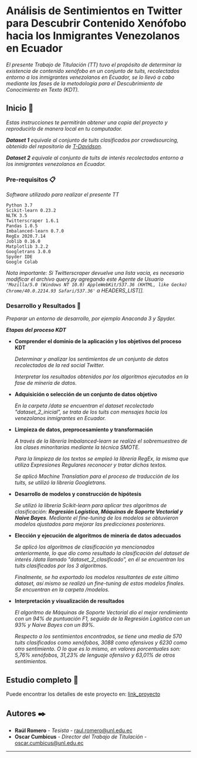 # Análisis de Sentimientos en Twitter para Descubrir Contenido Xenófobo hacia los Inmigrantes Venezolanos en Ecuador

_El presente Trabajo de Titulación (TT) tuvo el propósito de determinar la existencia de contenido xenófobo en un conjunto de tuits, recolectados entorno a los inmigrantes venezolanos en Ecuador, se lo llevó a cabo mediante las fases de la metodología para el Descubrimiento de Conocimiento en Texto (KDT)._

## Inicio 🚀

_Estas instrucciones te permitirán obtener una copia del proyecto y reproducirlo de manera local en tu computador._

_**Dataset 1** equivale al conjunto de tuits clasificados por crowdsourcing, obtenido del repositorio de [T-Davidson](https://github.com/t-davidson/hate-speech-and-offensive-language/blob/master/data/labeled_data.csv)._

_**Dataset 2** equivale al conjunto de tuits de interés recolectados entorno a los inmigrantes venezolanos en Ecuador._

### Pre-requisitos 📋

_Software utilizado para realizar el presente TT_

```
Python 3.7
Scikit-learn 0.23.2
NLTK 3.5
Twitterscraper 1.6.1
Pandas 1.0.5
Imbalanced-learn 0.7.0
RegEx 2020.7.14
Joblib 0.16.0
Matplotlib 3.2.2
Googletrans 3.0.0
Spyder IDE
Google Colab
```
_Nota importante: Si Twitterscraper devuelve una lista vacía, es necesario modificar el archivo query.py agregando este Agente de Usuario ```'Mozilla/5.0 (Windows NT 10.0) AppleWebKit/537.36 (KHTML, like Gecko) Chrome/40.0.2214.93 Safari/537.36'``` a HEADERS_LIST[]._ 

### Desarrollo y Resultados 🔧

_Preparar un entorno de desarrollo, por ejemplo Anaconda 3 y Spyder._

_**Etapas del proceso KDT**_
* **Comprender el dominio de la aplicación y los objetivos del proceso KDT**

  _Determinar y analizar los sentimientos de un conjunto de datos recolectados de la red social Twitter._ 

  _Interpretar los resultados obtenidos por los algoritmos ejecutados en la fase de minería de datos._

* **Adquisición o selección de un conjunto de datos objetivo**

  _En la carpeta /data se encuentran el dataset recolectado "dataset_2_inicial", se trata de los tuits con mensajes hacia los venezolanos inmigrantes en Ecuador._

* **Limpieza de datos, preprocesamiento y transformación**

  _A través de la librería Imbalanced-learn se realizó el sobremuestreo de las clases minoritarias mediante la técnica SMOTE._

  _Para la limpieza de los textos se empleó la librería RegEx, la misma que utiliza Expresiones Regulares reconocer y tratar dichos textos._

  _Se aplicó Machine Translation para el proceso de traducción de los tuits, se utilizó la librería Googletrans._

* **Desarrollo de modelos y construcción de hipótesis**

  _Se utilizó la librería Scikit-learn para aplicar tres algoritmos de clasificación: **Regresión Logística, Máquinas de Soporte Vectorial y Naive Bayes**. Mediante el fine-tuning de los modelos se obtuvieron modelos ajustados para mejorar las predicciones posteriores._

* **Elección y ejecución de algoritmos de minería de datos adecuados**

  _Se aplicó los algoritmos de clasificación ya mencionados anteriormente, lo que dio como resultado la clasificación del dataset de interés /data llamado "dataset_2_clasificado", en él se encuentran los tuits clasificados por los 3 algoritmos._

  _Finalmente, se ha exportado los modelos resultantes de este último dataset, así mismo se realizó un fine-tuning de estos modelos finales. Se encuentran en la carpeta /modelos._

* **Interpretación y visualización de resultados**

  _El algoritmo de Máquinas de Soporte Vectorial dio el mejor rendimiento con un 94% de puntuación F1, seguido de la Regresión Logística con un 93% y Naive Bayes con un 89%._

  _Respecto a los sentimientos encontrados, se tiene una media de 570 tuits clasificados como xenófobos, 3088 como ofensivos y 6230 como otro sentimiento. O lo que es lo mismo, en valores porcentuales son: 5,76% xenófobos, 31,23% de lenguaje ofensivo y 63,01% de otros sentimientos._

## Estudio completo 📖

Puede encontrar los detalles de este proyecto en: [link_proyecto]()

## Autores ✒️

* **Raúl Romero** - *Tesista* - [raul.romero@unl.edu.ec](raul.romero@unl.edu.ec)
* **Oscar Cumbicus** - *Director del Trabajo de Titulación* - [oscar.cumbicus@unl.edu.ec](oscar.cumbicus@unl.edu.ec)


---
